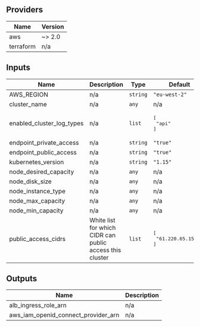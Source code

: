## Providers

| Name | Version |
|------|---------|
| aws | ~> 2.0 |
| terraform | n/a |

## Inputs

| Name | Description | Type | Default | Required |
|------|-------------|------|---------|:-----:|
| AWS\_REGION | n/a | `string` | `"eu-west-2"` | no |
| cluster\_name | n/a | `any` | n/a | yes |
| enabled\_cluster\_log\_types | n/a | `list` | <pre>[<br>  "api"<br>]</pre> | no |
| endpoint\_private\_access | n/a | `string` | `"true"` | no |
| endpoint\_public\_access | n/a | `string` | `"true"` | no |
| kubernetes\_version | n/a | `string` | `"1.15"` | no |
| node\_desired\_capacity | n/a | `any` | n/a | yes |
| node\_disk\_size | n/a | `any` | n/a | yes |
| node\_instance\_type | n/a | `any` | n/a | yes |
| node\_max\_capacity | n/a | `any` | n/a | yes |
| node\_min\_capacity | n/a | `any` | n/a | yes |
| public\_access\_cidrs | White list for which CIDR can public access this cluster | `list` | <pre>[<br>  "61.220.65.15/32"<br>]</pre> | no |

## Outputs

| Name | Description |
|------|-------------|
| alb\_ingress\_role\_arn | n/a |
| aws\_iam\_openid\_connect\_provider\_arn | n/a |

